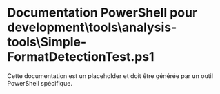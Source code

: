# Documentation PowerShell pour development\tools\analysis-tools\Simple-FormatDetectionTest.ps1

Cette documentation est un placeholder et doit être générée par un outil PowerShell spécifique.
